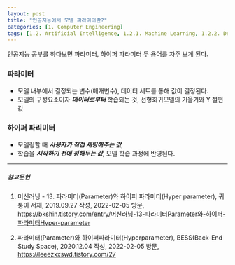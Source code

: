 ```yaml
---
layout: post
title: "인공지능에서 모델 파라미터란?"
categories: [1. Computer Engineering]
tags: [1.2. Artificial Intelligence, 1.2.1. Machine Learning, 1.2.2. Deep Learning]
---
```


인공지능 공부를 하다보면 파라미터, 하이퍼 파라미터 두 용어를 자주 보게 된다.

### 파라미터

* 모델 내부에서 결정되는 변수(매개변수), 데이터 세트를 통해 값이 결정된다.
* 모델의 구성요소이자 ***데이터로부터*** 학습되는 것, 선형회귀모델의 기울기와 Y 절편 값

### 하이퍼 파리미터

* 모델링할 때 ***사용자가 직접 세팅해주는 값***, 
* 학습을 ***시작하기 전에 정해두는 값***, 모델 학습 과정에 반영된다.

---

##### 참고문헌

1) 머신러닝 - 13. 파라미터(Parameter)와 하이퍼 파라미터(Hyper parameter), 귀퉁이 서재, 2019.09.27 작성, 2022-02-05 방문, https://bkshin.tistory.com/entry/머신러닝-13-파라미터Parameter와-하이퍼-파라미터Hyper-parameter

2) 파라미터(Parameter)와 하이퍼파라미터(Hyperparameter), BESS(Back-End Study Space), 2020.12.04 작성, 2022-02-05 방문, https://leeezxxswd.tistory.com/27
